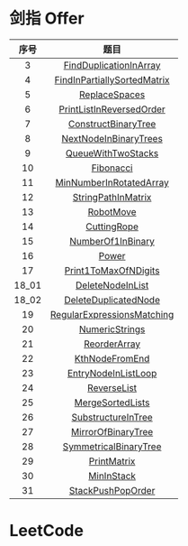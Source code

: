 # 剑指 Offer

| 序号  |                                                                                   题目                                                                                    |
| :---: | :-----------------------------------------------------------------------------------------------------------------------------------------------------------------------: |
|   3   |      [FindDuplicationInArray](https://github.com/dyfloveslife/LeetCodeAndJianzhiOffer/blob/master/src/JianzhiOfferSolution/_03_FindDuplicationInArray/Solution.java)      |
|   4   | [FindInPartiallySortedMatrix](https://github.com/dyfloveslife/LeetCodeAndJianzhiOffer/blob/master/src/JianzhiOfferSolution/_04_FindInPartiallySortedMatrix/Solution.java) |
|   5   |               [ReplaceSpaces](https://github.com/dyfloveslife/LeetCodeAndJianzhiOffer/blob/master/src/JianzhiOfferSolution/_05_ReplaceSpaces/Solution.java)               |
|   6   |    [PrintListInReversedOrder](https://github.com/dyfloveslife/LeetCodeAndJianzhiOffer/blob/master/src/JianzhiOfferSolution/_06_PrintListInReversedOrder/Solution.java)    |
|   7   |   [ConstructBinaryTree](https://github.com/dyfloveslife/LeetCodeAndJianzhiOffer/blob/master/src/JianzhiOfferSolution/_07_ConstructBinaryTree/ConstructBinaryTree.java)    |
|   8   |       [NextNodeInBinaryTrees](https://github.com/dyfloveslife/LeetCodeAndJianzhiOffer/blob/master/src/JianzhiOfferSolution/_08_NextNodeInBinaryTrees/Solution.java)       |
|   9   |          [QueueWithTwoStacks](https://github.com/dyfloveslife/LeetCodeAndJianzhiOffer/blob/master/src/JianzhiOfferSolution/_09_QueueWithTwoStacks/Solution.java)          |
|  10   |                   [Fibonacci](https://github.com/dyfloveslife/LeetCodeAndJianzhiOffer/blob/master/src/JianzhiOfferSolution/_10_Fibonacci/Solution.java)                   |
|  11   |     [MinNumberInRotatedArray](https://github.com/dyfloveslife/LeetCodeAndJianzhiOffer/blob/master/src/JianzhiOfferSolution/_11_MinNumberInRotatedArray/Solution.java)     |
|  12   |     [StringPathInMatrix](https://github.com/dyfloveslife/LeetCodeAndJianzhiOffer/blob/master/src/JianzhiOfferSolution/_12_StringPathInMatrix/StringPathInMatrix.java)     |
|  13   |                   [RobotMove](https://github.com/dyfloveslife/LeetCodeAndJianzhiOffer/blob/master/src/JianzhiOfferSolution/_13_RobotMove/Solution.java)                   |
|  14   |                 [CuttingRope](https://github.com/dyfloveslife/LeetCodeAndJianzhiOffer/blob/master/src/JianzhiOfferSolution/_14_CuttingRope/Solution.java)                 |
|  15   |           [NumberOf1InBinary](https://github.com/dyfloveslife/LeetCodeAndJianzhiOffer/blob/master/src/JianzhiOfferSolution/_15_NumberOf1InBinary/Solution.java)           |
|  16   |                       [Power](https://github.com/dyfloveslife/LeetCodeAndJianzhiOffer/blob/master/src/JianzhiOfferSolution/_16_Power/Solution.java)                       |
|  17   |        [Print1ToMaxOfNDigits](https://github.com/dyfloveslife/LeetCodeAndJianzhiOffer/blob/master/src/JianzhiOfferSolution/_17_Print1ToMaxOfNDigits/Solution.java)        |
| 18_01 |          [DeleteNodeInList](https://github.com/dyfloveslife/LeetCodeAndJianzhiOffer/blob/master/src/JianzhiOfferSolution/_18_01_DeleteNodeInList/Solution.java)           |
| 18_02 |      [DeleteDuplicatedNode](https://github.com/dyfloveslife/LeetCodeAndJianzhiOffer/blob/master/src/JianzhiOfferSolution/_18_02_DeleteDuplicatedNode/Solution.java)       |
|  19   |  [RegularExpressionsMatching](https://github.com/dyfloveslife/LeetCodeAndJianzhiOffer/blob/master/src/JianzhiOfferSolution/_19_RegularExpressionsMatching/Solution.java)  |
|  20   |              [NumericStrings](https://github.com/dyfloveslife/LeetCodeAndJianzhiOffer/blob/master/src/JianzhiOfferSolution/_20_NumericStrings/Solution.java)              |
|  21   |                [ReorderArray](https://github.com/dyfloveslife/LeetCodeAndJianzhiOffer/blob/master/src/JianzhiOfferSolution/_21_ReorderArray/Solution.java)                |
|  22   |              [KthNodeFromEnd](https://github.com/dyfloveslife/LeetCodeAndJianzhiOffer/blob/master/src/JianzhiOfferSolution/_22_KthNodeFromEnd/Solution.java)              |
|  23   |         [EntryNodeInListLoop](https://github.com/dyfloveslife/LeetCodeAndJianzhiOffer/blob/master/src/JianzhiOfferSolution/_23_EntryNodeInListLoop/Solution.java)         |
|  24   |                 [ReverseList](https://github.com/dyfloveslife/LeetCodeAndJianzhiOffer/blob/master/src/JianzhiOfferSolution/_24_ReverseList/Solution.java)                 |
|  25   |            [MergeSortedLists](https://github.com/dyfloveslife/LeetCodeAndJianzhiOffer/blob/master/src/JianzhiOfferSolution/_25_MergeSortedLists/Solution.java)            |
|  26   |          [SubstructureInTree](https://github.com/dyfloveslife/LeetCodeAndJianzhiOffer/blob/master/src/JianzhiOfferSolution/_26_SubstructureInTree/Solution.java)          |
|  27   |          [MirrorOfBinaryTree](https://github.com/dyfloveslife/LeetCodeAndJianzhiOffer/blob/master/src/JianzhiOfferSolution/_27_MirrorOfBinaryTree/Solution.java)          |
|  28   |       [SymmetricalBinaryTree](https://github.com/dyfloveslife/LeetCodeAndJianzhiOffer/blob/master/src/JianzhiOfferSolution/_28_SymmetricalBinaryTree/Solution.java)       |
|  29   |                 [PrintMatrix](https://github.com/dyfloveslife/LeetCodeAndJianzhiOffer/blob/master/src/JianzhiOfferSolution/_29_PrintMatrix/Solution.java)                 |
|  30   |                  [MinInStack](https://github.com/dyfloveslife/LeetCodeAndJianzhiOffer/blob/master/src/JianzhiOfferSolution/_30_MinInStack/Solution.java)                  |
|  31   |           [StackPushPopOrder](https://github.com/dyfloveslife/LeetCodeAndJianzhiOffer/blob/master/src/JianzhiOfferSolution/_31_StackPushPopOrder/Solution.java)           |

# LeetCode
